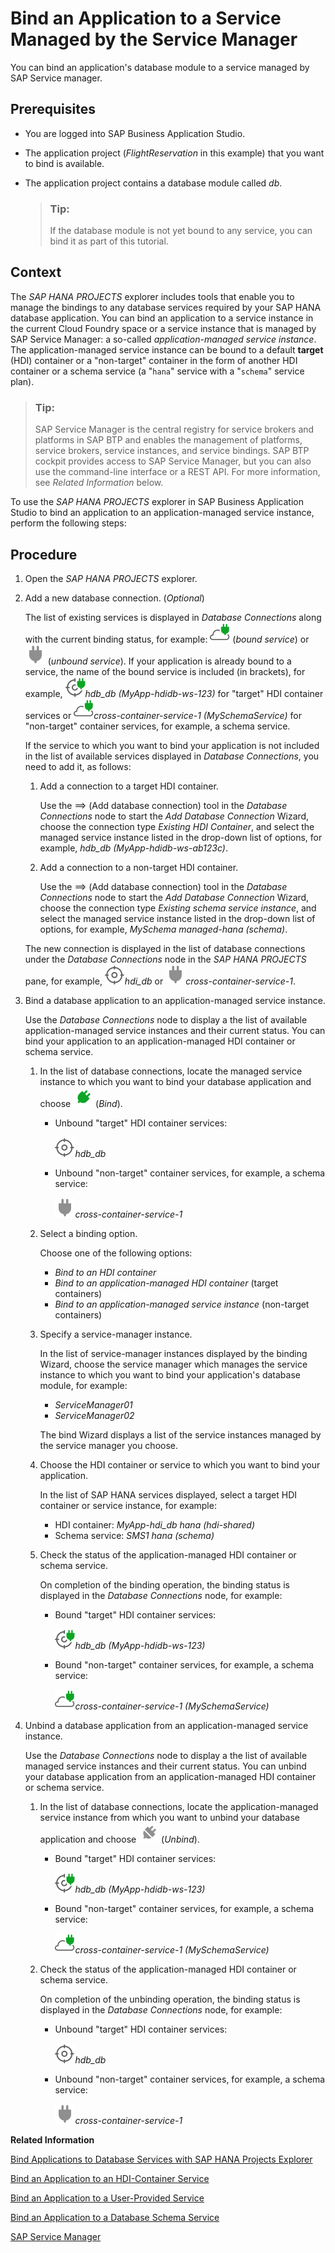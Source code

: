 <!-- loio818a87c6299a43488f80f92fa8453d4b -->

<link rel="stylesheet" type="text/css" href="../css/sap-icons.css"/>

# Bind an Application to a Service Managed by the Service Manager

You can bind an application's database module to a service managed by SAP Service manager.



<a name="loio818a87c6299a43488f80f92fa8453d4b__prereq_tql_yyh_qmb"/>

## Prerequisites

-   You are logged into SAP Business Application Studio.
-   The application project \(*FlightReservation* in this example\) that you want to bind is available.
-   The application project contains a database module called *db*.

    > ### Tip:  
    > If the database module is not yet bound to any service, you can bind it as part of this tutorial.




## Context

The *SAP HANA PROJECTS* explorer includes tools that enable you to manage the bindings to any database services required by your SAP HANA database application. You can bind an application to a service instance in the current Cloud Foundry space or a service instance that is managed by SAP Service Manager: a so-called *application-managed service instance*. The application-managed service instance can be bound to a default **target** \(HDI\) container or a "non-target" container in the form of another HDI container or a schema service \(a "`hana`" service with a "`schema`" service plan\).

> ### Tip:  
> SAP Service Manager is the central registry for service brokers and platforms in SAP BTP and enables the management of platforms, service brokers, service instances, and service bindings. SAP BTP cockpit provides access to SAP Service Manager, but you can also use the command-line interface or a REST API. For more information, see *Related Information* below.

To use the *SAP HANA PROJECTS* explorer in SAP Business Application Studio to bind an application to an application-managed service instance, perform the following steps:



## Procedure

1.  Open the *SAP HANA PROJECTS* explorer.

2.  Add a new database connection. \(*Optional*\)

    The list of existing services is displayed in *Database Connections* along with the current binding status, for example: ![](images/BAS_icon_dependencyBound_e45e7a9.svg) \(*bound service*\) or ![](images/BAS_icon_dependencyNotBound_1694e4a.svg) \(*unbound service*\). If your application is already bound to a service, the name of the bound service is included \(in brackets\), for example, ![](images/BAS_icon_targetContainerBound_5c18d02.svg)*hdb\_db \(MyApp-hdidb-ws-123\)* for "target" HDI container services or ![](images/BAS_icon_dependencyBound_e45e7a9.svg)*cross-container-service-1 \(MySchemaService\)* for "non-target" container services, for example, a schema service.

    If the service to which you want to bind your application is not included in the list of available services displayed in *Database Connections*, you need to add it, as follows:

    1.  Add a connection to a target HDI container.

        Use the <span class="SAP-icons-V5"></span> \(Add database connection\) tool in the *Database Connections* node to start the *Add Database Connection* Wizard, choose the connection type *Existing HDI Container*, and select the managed service instance listed in the drop-down list of options, for example, *hdb\_db \(MyApp-hdidb-ws-ab123c\)*.

    2.  Add a connection to a non-target HDI container.

        Use the <span class="SAP-icons-V5"></span> \(Add database connection\) tool in the *Database Connections* node to start the *Add Database Connection* Wizard, choose the connection type *Existing schema service instance*, and select the managed service instance listed in the drop-down list of options, for example, *MySchema managed-hana \(schema\)*.


    The new connection is displayed in the list of database connections under the *Database Connections* node in the *SAP HANA PROJECTS* pane, for example, ![](images/BAS_icon_targetContainerNotBound_193ce0c.svg)*hdi\_db* or ![](images/BAS_icon_dependencyNotBound_1694e4a.svg)*cross-container-service-1*.

3.  Bind a database application to an application-managed service instance.

    Use the *Database Connections* node to display a the list of available application-managed service instances and their current status. You can bind your application to an application-managed HDI container or schema service.

    1.  In the list of database connections, locate the managed service instance to which you want to bind your database application and choose ![](images/BAS_icon_bind_074ce84.svg) \(*Bind*\).

        -   Unbound "target" HDI container services:

            ![](images/BAS_icon_targetContainerNotBound_193ce0c.svg)*hdb\_db* 

        -   Unbound "non-target" container services, for example, a schema service:

            ![](images/BAS_icon_dependencyNotBound_1694e4a.svg)*cross-container-service-1* 


    2.  Select a binding option.

        Choose one of the following options:

        -   *Bind to an HDI container*
        -   *Bind to an application-managed HDI container* \(target containers\)
        -   *Bind to an application-managed service instance* \(non-target containers\)

    3.  Specify a service-manager instance.

        In the list of service-manager instances displayed by the binding Wizard, choose the service manager which manages the service instance to which you want to bind your application's database module, for example:

        -   *ServiceManager01*
        -   *ServiceManager02*

        The bind Wizard displays a list of the service instances managed by the service manager you choose.

    4.  Choose the HDI container or service to which you want to bind your application.

        In the list of SAP HANA services displayed, select a target HDI container or service instance, for example:

        -   HDI container: *MyApp-hdi\_db hana \(hdi-shared\)*
        -   Schema service: *SMS1 hana \(schema\)*

    5.  Check the status of the application-managed HDI container or schema service.

        On completion of the binding operation, the binding status is displayed in the *Database Connections* node, for example:

        -   Bound "target" HDI container services:

            ![](images/BAS_icon_targetContainerBound_5c18d02.svg)*hdb\_db \(MyApp-hdidb-ws-123\)*

        -   Bound "non-target" container services, for example, a schema service:

            ![](images/BAS_icon_dependencyBound_e45e7a9.svg)*cross-container-service-1 \(MySchemaService\)* 



4.  Unbind a database application from an application-managed service instance.

    Use the *Database Connections* node to display a the list of available managed service instances and their current status. You can unbind your database application from an application-managed HDI container or schema service.

    1.  In the list of database connections, locate the application-managed service instance from which you want to unbind your database application and choose ![](images/BAS_icon_unbind_3f54cf3.svg) \(*Unbind*\).

        -   Bound "target" HDI container services:

            ![](images/BAS_icon_targetContainerBound_5c18d02.svg)*hdb\_db \(MyApp-hdidb-ws-123\)*

        -   Bound "non-target" container services, for example, a schema service:

            ![](images/BAS_icon_dependencyBound_e45e7a9.svg)*cross-container-service-1 \(MySchemaService\)* 


    2.  Check the status of the application-managed HDI container or schema service.

        On completion of the unbinding operation, the binding status is displayed in the *Database Connections* node, for example:

        -   Unbound "target" HDI container services:

            ![](images/BAS_icon_targetContainerNotBound_193ce0c.svg)*hdb\_db* 

        -   Unbound "non-target" container services, for example, a schema service:

            ![](images/BAS_icon_dependencyNotBound_1694e4a.svg)*cross-container-service-1* 




**Related Information**  


[Bind Applications to Database Services with SAP HANA Projects Explorer](bind-applications-to-database-services-with-sap-hana-projects-explorer-a3865b1.md "Use the SAP HANA Projects explorer to bind applications to database services and manage database connections.")

[Bind an Application to an HDI-Container Service](bind-an-application-to-an-hdi-container-service-6db6afa.md "")

[Bind an Application to a User-Provided Service](bind-an-application-to-a-user-provided-service-274e8c1.md "")

[Bind an Application to a Database Schema Service](bind-an-application-to-a-database-schema-service-4f5add9.md "")

[SAP Service Manager](https://help.sap.com/docs/service-manager/sap-service-manager/sap-service-manager?version=Cloud)


